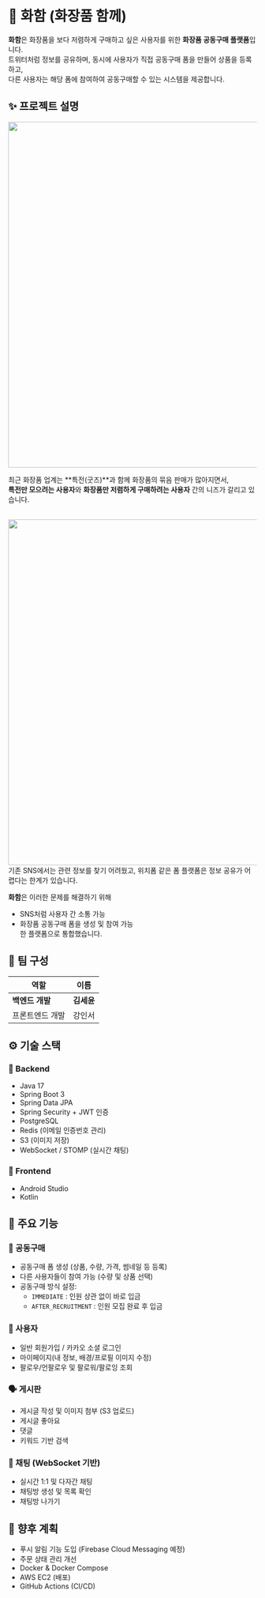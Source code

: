 # 💄 화함 (화장품 함께)

**화함**은 화장품을 보다 저렴하게 구매하고 싶은 사용자를 위한 **화장품 공동구매 플랫폼**입니다.  
트위터처럼 정보를 공유하며, 동시에 사용자가 직접 공동구매 폼을 만들어 상품을 등록하고,<br>
다른 사용자는 해당 폼에 참여하여 공동구매할 수 있는 시스템을 제공합니다.


## ✨ 프로젝트 설명

<img src = "https://github.com/user-attachments/assets/7980364a-e190-4893-842c-6a26958a8c1a" width = "700">

최근 화장품 업계는 **특전(굿즈)**과 함께 화장품의 묶음 판매가 많아지면서,<br>
**특전만 모으려는 사용자**와 **화장품만 저렴하게 구매하려는 사용자** 간의 니즈가 갈리고 있습니다.

<br>
<img src = "https://github.com/user-attachments/assets/3c39b964-9a25-491c-a7d4-53325a58fc85" width = "700"><br>
기존 SNS에서는 관련 정보를 찾기 어려웠고, 위치폼 같은 폼 플랫폼은 정보 공유가 어렵다는 한계가 있습니다.

**화함**은 이러한 문제를 해결하기 위해  
- SNS처럼 사용자 간 소통 가능
- 화장품 공동구매 폼을 생성 및 참여 가능  
한 플랫폼으로 통합했습니다.


## 👥 팀 구성

| 역할            | 이름     |
|----------------|----------|
| **백엔드 개발** | **김세윤** |
| 프론트엔드 개발 | 강인서   |


## ⚙️ 기술 스택

### 🔧 Backend
- Java 17
- Spring Boot 3
- Spring Data JPA
- Spring Security + JWT 인증
- PostgreSQL
- Redis (이메일 인증번호 관리)
- S3 (이미지 저장)
- WebSocket / STOMP (실시간 채팅)


### 🎨 Frontend
- Android Studio
- Kotlin


## 🧩 주요 기능

### 🛒 공동구매
- 공동구매 폼 생성 (상품, 수량, 가격, 썸네일 등 등록)
- 다른 사용자들이 참여 가능 (수량 및 상품 선택)
- 공동구매 방식 설정:  
  - `IMMEDIATE` : 인원 상관 없이 바로 입금  
  - `AFTER_RECRUITMENT` : 인원 모집 완료 후 입금

### 👤 사용자
- 일반 회원가입 / 카카오 소셜 로그인
- 마이페이지(내 정보, 배경/프로필 이미지 수정)
- 팔로우/언팔로우 및 팔로워/팔로잉 조회

### 🗣️ 게시판
- 게시글 작성 및 이미지 첨부 (S3 업로드)
- 게시글 좋아요
- 댓글
- 키워드 기반 검색

### 💬 채팅 (WebSocket 기반)
- 실시간 1:1 및 다자간 채팅
- 채팅방 생성 및 목록 확인
- 채팅방 나가기


## 🚀 향후 계획
- 푸시 알림 기능 도입 (Firebase Cloud Messaging 예정)
- 주문 상태 관리 개선
- Docker & Docker Compose
- AWS EC2 (배포)
- GitHub Actions (CI/CD)
